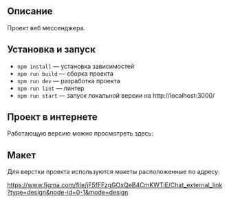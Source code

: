 ## Описание

Проект веб мессенджера.

## Установка и запуск

- `npm install` — установка зависимостей
- `npm run build` — сборка проекта
- `npm run dev` — разработка проекта
- `npm run lint` — линтер
- `npm run start` — запуск локальной версии на http://localhost:3000/

## Проект в интернете

Работающую версию можно просмотреть здесь:

## Макет

Для верстки проекта используются макеты расположенные по адресу:

https://www.figma.com/file/jF5fFFzgGOxQeB4CmKWTiE/Chat_external_link?type=design&node-id=0-1&mode=design
